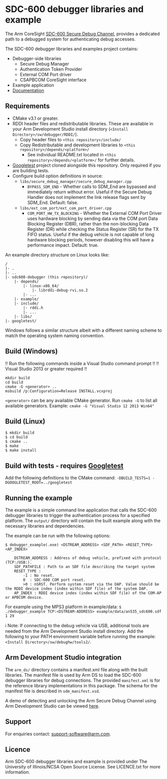 SDC-600 debugger libraries and example
======================================
The Arm CoreSight [SDC-600 Secure Debug Channel](https://developer.arm.com/ip-products/system-ip/coresight-debug-and-trace/coresight-components/coresight-sdc-600-secure-debug-channel), provides a dedicated path to a debugged system for authenticating debug accesses.

The SDC-600 debugger libraries and examples project contains:
* Debugger-side libraries
    * Secure Debug Manager
    * Authentication Token Provider
    * External COM Port driver
    * CSAPBCOM CoreSight interface
* Example application
* [Documentation](https://arm-software.github.io/sdc600-debugger/index.html)

Requirements
------------
* CMake v3.1 or greater.
* RDDI header files and redistributable libraries. These are available in your Arm Development Studio install directory (`<Install Directory>/sw/debugger/RDDI/`).
    * Copy header files to `<this repository>/include/`
    * Copy Redistributable and development libraries to `<this repository>/depends/<platform>/`
        * See individual README.txt located in `<this repository>/depends/<platform>/` for further details.
* [Googletest](https://github.com/google/googletest) project cloned alongside this repository. Only required if you are building tests.
* Configure build option definitions in source:
    * `libs/secure_debug_manager/secure_debug_manager.cpp`
        * `BYPASS_SDM_END` - Whether calls to SDM_End are bypassed and immediately return without error. Useful if the Secure Debug Handler does not implement the link release flags sent by SDM_End. Default: false.
    * `libs/ext_com_port/ext_com_port_driver.cpp`
        * `COM_PORT_HW_TX_BLOCKING` - Whether the External COM Port Driver uses hardware blocking by sending data via the COM port Data Blocking Register (DBR), rather than the non-blocking Data Register (DR) while checking the Status Register (SR) for the TX FIFO status. Useful if the debug vehicle is not capable of long hardware blocking periods, however disabling this will have a performance impact. Default: true.

An example directory structure on Linux looks like:

	/
	|- .
	|- ..
	|- sdc600-debugger (this repository)/
		|- depends/
			|- linux-x86_64/
				|- librddi-debug-rvi.so.2
			|- ...
		|- example/
		|- include/
			|- rddi.h
			|- ...
		|- libs/
	|- googletest/
Windows follows a similar structure albeit with a different naming scheme to match the operating system naming convention.

Build (Windows)
--------------
!! Run the following commands inside a Visual Studio command prompt !!
!! Visual Studio 2013 or greater required !!
```
mkdir build
cd build
cmake -G <generator> ..
msbuild /p:Configuration=Release INSTALL.vcxproj
```
`<generator>` can be any available CMake generator. Run `cmake -G` to list all available generators.
Example: `cmake -G "Visual Studio 12 2013 Win64"`

Build (Linux)
------------
```
$ mkdir build
$ cd build
$ cmake ..
$ make
$ make install
```
Build with tests - requires [Googletest](https://github.com/google/googletest)
----------------------------------------
Add the following definitions to the CMake command: `-DBUILD_TESTS=1 -DGOOGLETEST_ROOT=../googletest`

Running the example
-------------------
The example is a simple command line application that calls the SDC-600 debugger libraries to trigger the authentication process for a specified platform. The ``output/`` directory will contain the built example along with the necessary libraries and dependencies.

The example can be run with the following options:
```
$ debugger_example(.exe) <DSTREAM_ADDRESS> <SDF_PATH> <RESET_TYPE> <AP_INDEX>

	DSTREAM_ADDRESS : Address of debug vehicle, prefixed with protocol (TCP:/USB:).
	SDF_PATHFILE : Path to an SDF file describing the target system
	RESET_TYPE :
	    -1 : No reset.
	    0  : SDC-600 COM port reset.
	    >0 : nSRST. Perform system reset via the DAP. Value should be the RDDI device index (index within SDF file) of the system DAP.
	AP_INDEX : RDDI device index (index within SDF file) of the COM-AP or APBCOM device.
```

For example using the MPS3 platform in example/data:
`$ ./debugger_example TCP:<DSTREAM-ADDRESS> example/data/an535_sdc600.sdf 1 29`

:information_source: Note: If connecting to the debug vehicle via USB, additional tools are needed from the Arm Development Studio install directory. Add the following to your PATH environment variable before running the example: `<Install Directory>/sw/debughw/tools2/`.

Arm Development Studio integration
----------------------------------
The ``arm_ds/`` directory contains a manifest.xml file along with the built libraries. The manifest file is used by Arm DS to load the SDC-600 debugger libraries for debug connections. The provided ``manifest.xml`` is for the reference library implementations in this package. The schema for the manifest file is described in ``sdm_manifest.xsd``.

A demo of detecting and unlocking the Arm Secure Debug Channel using Arm Development Studio can be viewed [here](https://developer.arm.com/tools-and-software/embedded/arm-development-studio/learn/resources/media-articles/2019/04/sdc-600).

Support
-------
For enquiries contact: [support-software@arm.com](mailto:support-software@arm.com).

Licence
-------
Arm SDC-600 debugger libraries and example is provided under The University of Illinois/NCSA Open Source License. See LICENCE.txt for more information.
